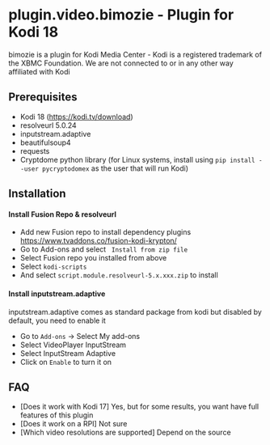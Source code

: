 # plugin.video.bimozie - Plugin for Kodi 18

bimozie is a plugin for Kodi Media Center -  Kodi is a registered trademark of the XBMC Foundation. We are not connected to or in any other way affiliated with Kodi

## Prerequisites

- Kodi 18 (https://kodi.tv/download)
- resolveurl 5.0.24
- inputstream.adaptive
- beautifulsoup4
- requests
- Cryptdome python library (for Linux systems, install using `pip install --user pycryptodomex` as the user that will run Kodi)

## Installation

#### Install Fusion Repo & resolveurl
 - Add new Fusion repo to install dependency plugins https://www.tvaddons.co/fusion-kodi-krypton/
 - Go to Add-ons and select ` Install from zip file`
 - Select Fusion repo you installed from above
 - Select `kodi-scripts`
 - And select `script.module.resolveurl-5.x.xxx.zip` to install
 
#### Install inputstream.adaptive

inputstream.adaptive comes as standard package from kodi but disabled by default, you need to enable it
- Go to `Add-ons` -> Select My add-ons
- Select VideoPlayer InputStream
- Select InputStream Adaptive
- Click on `Enable` to turn it on


## FAQ

- [Does it work with Kodi 17] Yes, but for some results, you want have full features of this plugin
- [Does it work on a RPI] Not sure
- [Which video resolutions are supported] Depend on the source
